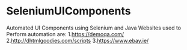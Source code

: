 # SeleniumUIComponents
Automated UI Components using Selenium and Java
Websites used to Perform automation are:
1.https://demoqa.com/
2.http://dhtmlgoodies.com/scripts
3.https://www.ebay.ie/
